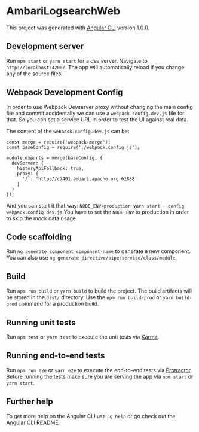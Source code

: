 # AmbariLogsearchWeb

This project was generated with [Angular CLI](https://github.com/angular/angular-cli) version 1.0.0.

## Development server

Run `npm start` or `yarn start` for a dev server. Navigate to `http://localhost:4200/`. The app will automatically reload if you change any of the source files.

## Webpack Development Config
In order to use Webpack Devserver proxy without changing the main config file and commit accidentally we can use a `webpack.config.dev.js` file for that. So you can set a service URL in order to test the UI against real data.

The content of the `webpack.config.dev.js` can be:
```
const merge = require('webpack-merge');
const baseConfig = require('./webpack.config.js');

module.exports = merge(baseConfig, {
  devServer: {
    historyApiFallback: true,
    proxy: {
      '/': 'http://c7401.ambari.apache.org:61888'
    }
  }
});
```
And you can start it that way: `NODE_ENV=production yarn start --config webpack.config.dev.js`
You have to set the `NODE_ENV` to production in order to skip the mock data usage

## Code scaffolding

Run `ng generate component component-name` to generate a new component. You can also use `ng generate directive/pipe/service/class/module`.

## Build

Run `npm run build` or `yarn build` to build the project. The build artifacts will be stored in the `dist/` directory. Use the `npm run build-prod` or `yarn build-prod` command for a production build.

## Running unit tests

Run `npm test` or `yarn test` to execute the unit tests via [Karma](https://karma-runner.github.io).

## Running end-to-end tests

Run `npm run e2e` or `yarn e2e` to execute the end-to-end tests via [Protractor](http://www.protractortest.org/).
Before running the tests make sure you are serving the app via `npm start` or `yarn start`.

## Further help

To get more help on the Angular CLI use `ng help` or go check out the [Angular CLI README](https://github.com/angular/angular-cli/blob/master/README.md).
